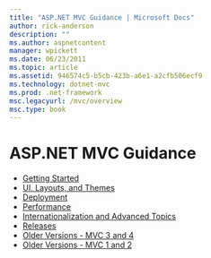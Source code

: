 ```yaml
---
title: "ASP.NET MVC Guidance | Microsoft Docs"
author: rick-anderson
description: ""
ms.author: aspnetcontent
manager: wpickett
ms.date: 06/23/2011
ms.topic: article
ms.assetid: 946574c5-b5cb-423b-a6e1-a2cfb506ecf9
ms.technology: dotnet-mvc
ms.prod: .net-framework
msc.legacyurl: /mvc/overview
msc.type: book
---
```

ASP.NET MVC Guidance
====================
- [Getting Started](getting-started/index.md)
- [UI, Layouts, and Themes](views/index.md)
- [Deployment](deployment/index.md)
- [Performance](performance/index.md)
- [Internationalization and Advanced Topics](advanced/index.md)
- [Releases](releases/index.md)
- [Older Versions - MVC 3 and 4](older-versions/index.md)
- [Older Versions - MVC 1 and 2](older-versions-1/index.md)

